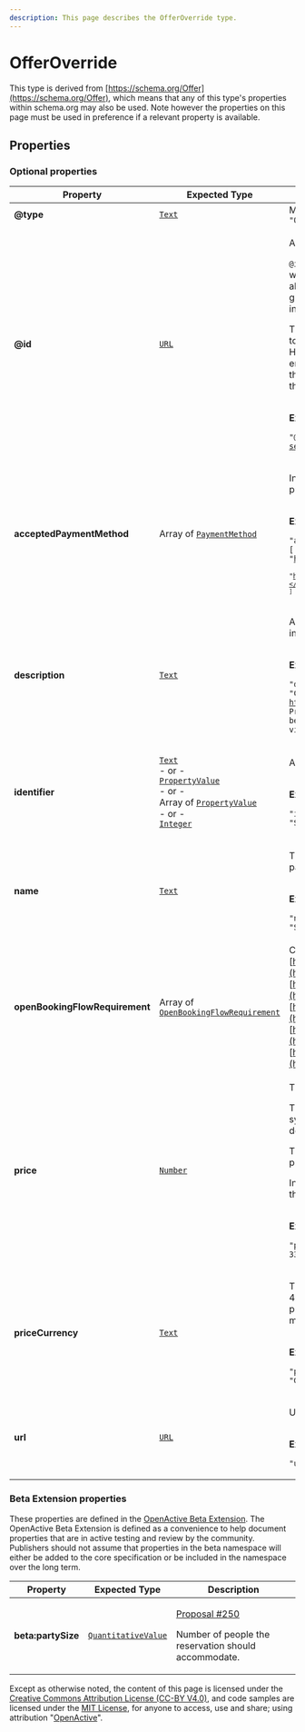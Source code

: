 ```yaml
---
description: This page describes the OfferOverride type.
---
```


# OfferOverride

This type is derived from [https://schema.org/Offer](https://schema.org/Offer), which means that any of this type's properties within schema.org may also be used. Note however the properties on this page must be used in preference if a relevant property is available.

## **Properties**

### **Optional properties**

| Property                       | Expected Type                                                                                                                                                                                                                                                                                                                                                                                | Description                                                                                                                                                                                                                                                                                                                                                                                                                                                                                                                                                                                                                                                                                                                                                                                |
| ------------------------------ | -------------------------------------------------------------------------------------------------------------------------------------------------------------------------------------------------------------------------------------------------------------------------------------------------------------------------------------------------------------------------------------------- | ------------------------------------------------------------------------------------------------------------------------------------------------------------------------------------------------------------------------------------------------------------------------------------------------------------------------------------------------------------------------------------------------------------------------------------------------------------------------------------------------------------------------------------------------------------------------------------------------------------------------------------------------------------------------------------------------------------------------------------------------------------------------------------------ |
| **@type**                      | [`Text`](https://schema.org/Text)                                                                                                                                                                                                                                                                                                                                                            | Must always be present and set to `"@type": "OfferOverride"`                                                                                                                                                                                                                                                                                                                                                                                                                                                                                                                                                                                                                                                                                                                               |
| **@id**                        | [`URL`](https://schema.org/URL)                                                                                                                                                                                                                                                                                                                                                              | <p>A unique URI-based identifier for the record.</p><p><code>@id</code> properties are used as identifiers for compatibility with JSON-LD. The value of such a property must always be an absolute URI that provides a stable globally unique identifier for the resource, as described in <a href="https://tools.ietf.org/html/rfc3986">RFC3986</a>.</p><p>The primary purpose of the URI format in this context is to provide natural namespacing for the identifier. Hence, the URI itself may not resolve to a valid endpoint, but must use a domain name controlled by the resource owner (the organisation responsible for the OpenActive open data feed).</p><p><br><strong>Example</strong></p><p><code>"@id": "https://api.example.com/session-series/12345#/offers/2"</code></p> |
| **acceptedPaymentMethod**      | Array of [`PaymentMethod`](http://purl.org/goodrelations/v1#PaymentMethod)                                                                                                                                                                                                                                                                                                                   | <p>Indicates the offline payment methods accepted by this provider.</p><p><br><strong>Example</strong></p><p><code>"acceptedPaymentMethod": [</code><br>  <code>"http://purl.org/goodrelations/v1#Cash",</code><br>  <code>"http://purl.org/goodrelations/v1#PaymentMethodCreditCard"</code><br><code>]</code></p>                                                                                                                                                                                                                                                                                                                                                                                                                                                                         |
| **description**                | [`Text`](https://schema.org/Text)                                                                                                                                                                                                                                                                                                                                                            | <p>A plain text description of the Offer, which must not include HTML or other markup.</p><p><br><strong>Example</strong></p><p><code>"description": "Concession requirements are available at https://www.fusion-lifestyle.com/. Proof of entitlement to concession membership must be provided when you visit the centre."</code></p>                                                                                                                                                                                                                                                                                                                                                                                                                                                    |
| **identifier**                 | <p><a href="https://schema.org/Text"><code>Text</code></a><br>- or -<br><a href="https://developer.openactive.io/data-model/types/propertyvalue"><code>PropertyValue</code></a><br>- or -<br>Array of <a href="https://developer.openactive.io/data-model/types/propertyvalue"><code>PropertyValue</code></a><br>- or -<br><a href="https://schema.org/Integer"><code>Integer</code></a></p> | <p>A local non-URI identifier for the resource</p><p><br><strong>Example</strong></p><p><code>"identifier": "SB1234"</code></p>                                                                                                                                                                                                                                                                                                                                                                                                                                                                                                                                                                                                                                                            |
| **name**                       | [`Text`](https://schema.org/Text)                                                                                                                                                                                                                                                                                                                                                            | <p>The name of the Offer suitable for communication to participants.</p><p><br><strong>Example</strong></p><p><code>"name": "Speedball winger position"</code></p>                                                                                                                                                                                                                                                                                                                                                                                                                                                                                                                                                                                                                         |
| **openBookingFlowRequirement** | Array of [`OpenBookingFlowRequirement`](https://openactive.io/OpenBookingFlowRequirement)                                                                                                                                                                                                                                                                                                    | Can include [https://openactive.io/OpenBookingIntakeForm](https://openactive.io/OpenBookingIntakeForm), [https://openactive.io/OpenBookingAttendeeDetails](https://openactive.io/OpenBookingAttendeeDetails), [https://openactive.io/OpenBookingApproval](https://openactive.io/OpenBookingApproval), [https://openactive.io/OpenBookingNegotiation](https://openactive.io/OpenBookingNegotiation), [https://openactive.io/OpenBookingMessageExchange](https://openactive.io/OpenBookingMessageExchange)                                                                                                                                                                                                                                                                                   |
| **price**                      | [`Number`](https://schema.org/Number)                                                                                                                                                                                                                                                                                                                                                        | <p>The offer price of the activity.</p><p>This price should be specified without currency symbols and as a floating point number with two decimal places.</p><p>The currency of the price should be expressed in the priceCurrency field.</p><p>Includes or excludes tax depending on the taxMode of the seller.</p><p><br><strong>Example</strong></p><p><code>"price": 33</code></p>                                                                                                                                                                                                                                                                                                                                                                                                     |
| **priceCurrency**              | [`Text`](https://schema.org/Text)                                                                                                                                                                                                                                                                                                                                                            | <p>The currency of the price. Specified as a 3-letter ISO 4217 value. If an Offer has a zero price, then this property is not required. Otherwise the priceCurrency must be specified.</p><p><br><strong>Example</strong></p><p><code>"priceCurrency": "GBP"</code></p>                                                                                                                                                                                                                                                                                                                                                                                                                                                                                                                    |
| **url**                        | [`URL`](https://schema.org/URL)                                                                                                                                                                                                                                                                                                                                                              | <p>URL describing the offer</p><p><br><strong>Example</strong></p><p><code>"url": "http://www.rphs.org.uk/"</code></p>                                                                                                                                                                                                                                                                                                                                                                                                                                                                                                                                                                                                                                                                     |

### **Beta Extension properties**

These properties are defined in the [OpenActive Beta Extension](https://openactive.io/ns-beta). The OpenActive Beta Extension is defined as a convenience to help document properties that are in active testing and review by the community. Publishers should not assume that properties in the beta namespace will either be added to the core specification or be included in the namespace over the long term.

| Property           | Expected Type                                               | Description                                                                                                                                                       |
| ------------------ | ----------------------------------------------------------- | ----------------------------------------------------------------------------------------------------------------------------------------------------------------- |
| **beta:partySize** | [`QuantitativeValue`](https://schema.org/QuantitativeValue) | <p><a href="https://github.com/openactive/modelling-opportunity-data/issues/250">Proposal #250</a></p><p>Number of people the reservation should accommodate.</p> |

Except as otherwise noted, the content of this page is licensed under the [Creative Commons Attribution License (CC-BY V4.0)](https://creativecommons.org/licenses/by/4.0/), and code samples are licensed under the [MIT License](https://opensource.org/licenses/MIT), for anyone to access, use and share; using attribution "[OpenActive](https://www.openactive.io/)".
